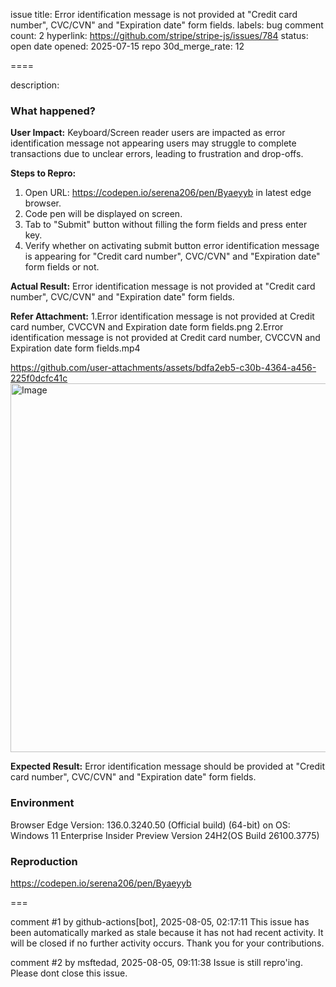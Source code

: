 issue title: Error identification message is not provided at "Credit card number", CVC/CVN" and "Expiration date" form fields.
labels: bug
comment count: 2
hyperlink: https://github.com/stripe/stripe-js/issues/784
status: open
date opened: 2025-07-15
repo 30d_merge_rate: 12

====

description:
### What happened?

**User Impact:** 
Keyboard/Screen reader users are impacted as error identification message not appearing users may struggle to complete transactions due to unclear errors, leading to frustration and drop-offs.

**Steps to Repro:**

1. Open URL: https://codepen.io/serena206/pen/Byaeyyb in latest edge browser.
2. Code pen will be displayed on screen.
3. Tab to "Submit" button without filling the form fields and press enter key.
4. Verify whether on activating submit button error identification message is appearing for "Credit card number", CVC/CVN" and "Expiration date" form fields or not.

**Actual Result:** 
Error identification message is not provided at "Credit card number", CVC/CVN" and "Expiration date" form fields.

**Refer Attachment:**
1.Error identification message is not provided at Credit card number, CVCCVN and Expiration date form fields.png
2.Error identification message is not provided at Credit card number, CVCCVN and Expiration date form fields.mp4

https://github.com/user-attachments/assets/bdfa2eb5-c30b-4364-a456-225f0dcfc41c
<img width="960" height="590" alt="Image" src="https://github.com/user-attachments/assets/ef6f188e-54ae-4286-883d-dd066d87ea43" />

**Expected Result:** 
Error identification message should be provided at "Credit card number", CVC/CVN" and "Expiration date" form fields.


### Environment

Browser Edge Version: 136.0.3240.50 (Official build) (64-bit) on OS: Windows 11 Enterprise Insider Preview Version 24H2(OS Build 26100.3775)

### Reproduction

https://codepen.io/serena206/pen/Byaeyyb

===

comment #1 by github-actions[bot], 2025-08-05, 02:17:11
This issue has been automatically marked as stale because it has not had recent activity. It will be closed if no further activity occurs. Thank you for your contributions.

comment #2 by msftedad, 2025-08-05, 09:11:38
Issue is still repro'ing. Please dont close this issue.
